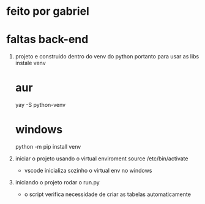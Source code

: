 # feito por gabriel
# faltas back-end
1. projeto e construido dentro do venv do python portanto para usar as libs instale
    venv

    # aur
    yay -S python-venv

    # windows
    python -m pip install venv

2. iniciar o projeto usando o virtual enviroment
    source /etc/bin/activate
    
    * vscode inicializa sozinho o virtual env no windows

3. iniciando o projeto
    rodar o run.py
    
    * o script verifica necessidade de criar as tabelas automaticamente